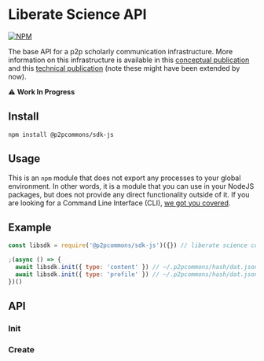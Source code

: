 # Liberate Science API

[![NPM](https://nodei.co/npm/libscie-api.png)](https://npmjs.org/package/libscie-api)

The base API for a p2p scholarly communication infrastructure. More
information on this infrastructure is available in this [conceptual
publication](https://doi.org/10.3390/publications6020021) and this
[technical publication](https://chartgerink.github.io/2018dat-com/)
(note these might have been extended by now).

:warning: **Work In Progress**

## Install

`npm install @p2pcommons/sdk-js`

## Usage

This is an `npm` module that does not export any processes to your
global environment. In other words, it is a module that you can use in
your NodeJS packages, but does not provide any direct functionality
outside of it. If you are looking for a Command Line Interface (CLI),
[we got you covered](https://github.com/libscie/cli).

## Example

```javascript
const libsdk = require('@p2pcommons/sdk-js')({}) // liberate science constructor function

;(async () => {
  await libsdk.init({ type: 'content' }) // ~/.p2pcommons/hash/dat.json --> type: content
  await libsdk.init({ type: 'profile' }) // ~/.p2pcommons/hash/dat.json --> type: profile
})()
```

## API

### Init

### Create


